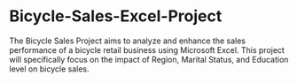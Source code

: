 # Bicycle-Sales-Excel-Project
The Bicycle Sales Project aims to analyze and enhance the sales performance of a bicycle retail business using Microsoft Excel. This project will specifically focus on the impact of Region, Marital Status, and Education level on bicycle sales.
